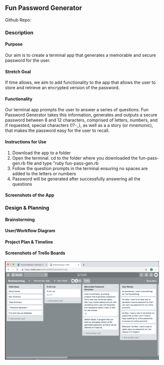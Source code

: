 ## Fun Password Generator ##

Github Repo:

### Description ###

#### Purpose ####

Our aim is to create a terminal app that generates a memorable and secure password for the user.

#### Stretch Goal ####

If time allows, we aim to add functionality to the app that allows the user to store and retrieve an encrypted version of the password. 

#### Functionality ####

Our terminal app prompts the user to answer a series of questions. Fun Password Generator takes this information, generates and outputs a secure password between 8 and 12 characters, comprised of letters, numbers, and if requested, special characters (!?-_), as well as a a story (or mnemonic), that makes the password easy for the user to recall. 

#### Instructions for Use ####

1. Download the app to a folder
2. Open the terminal. cd to the folder where you downloaded the fun-pass-gen.rb file and type "ruby fun-pass-gen.rb
3. Follow the question prompts in the terminal ensuring no spaces are added to the letters or numbers
4. Password will be generated after successfully answering all the questions

#### Screenshots of the App ####


### Design & Planning ###

#### Brainstorming ####

#### User/Workflow Diagram ####

#### Project Plan & Timeline ####

#### Screenshots of Trello Boards ####

![screenshot](docs/1_trello_day1a.png)
